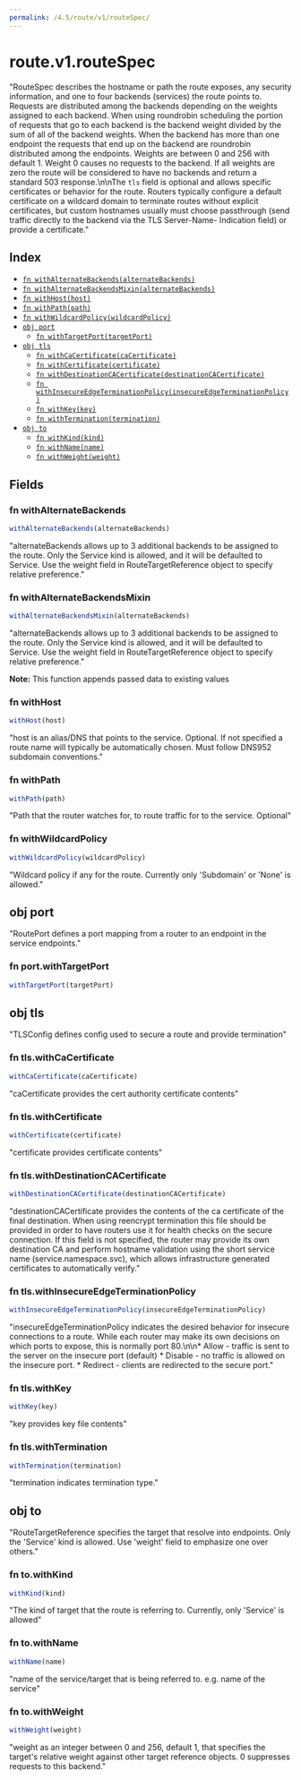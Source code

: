 ```yaml
---
permalink: /4.5/route/v1/routeSpec/
---
```


# route.v1.routeSpec

"RouteSpec describes the hostname or path the route exposes, any security information, and one to four backends (services) the route points to. Requests are distributed among the backends depending on the weights assigned to each backend. When using roundrobin scheduling the portion of requests that go to each backend is the backend weight divided by the sum of all of the backend weights. When the backend has more than one endpoint the requests that end up on the backend are roundrobin distributed among the endpoints. Weights are between 0 and 256 with default 1. Weight 0 causes no requests to the backend. If all weights are zero the route will be considered to have no backends and return a standard 503 response.\n\nThe `tls` field is optional and allows specific certificates or behavior for the route. Routers typically configure a default certificate on a wildcard domain to terminate routes without explicit certificates, but custom hostnames usually must choose passthrough (send traffic directly to the backend via the TLS Server-Name- Indication field) or provide a certificate."

## Index

* [`fn withAlternateBackends(alternateBackends)`](#fn-withalternatebackends)
* [`fn withAlternateBackendsMixin(alternateBackends)`](#fn-withalternatebackendsmixin)
* [`fn withHost(host)`](#fn-withhost)
* [`fn withPath(path)`](#fn-withpath)
* [`fn withWildcardPolicy(wildcardPolicy)`](#fn-withwildcardpolicy)
* [`obj port`](#obj-port)
  * [`fn withTargetPort(targetPort)`](#fn-portwithtargetport)
* [`obj tls`](#obj-tls)
  * [`fn withCaCertificate(caCertificate)`](#fn-tlswithcacertificate)
  * [`fn withCertificate(certificate)`](#fn-tlswithcertificate)
  * [`fn withDestinationCACertificate(destinationCACertificate)`](#fn-tlswithdestinationcacertificate)
  * [`fn withInsecureEdgeTerminationPolicy(insecureEdgeTerminationPolicy)`](#fn-tlswithinsecureedgeterminationpolicy)
  * [`fn withKey(key)`](#fn-tlswithkey)
  * [`fn withTermination(termination)`](#fn-tlswithtermination)
* [`obj to`](#obj-to)
  * [`fn withKind(kind)`](#fn-towithkind)
  * [`fn withName(name)`](#fn-towithname)
  * [`fn withWeight(weight)`](#fn-towithweight)

## Fields

### fn withAlternateBackends

```ts
withAlternateBackends(alternateBackends)
```

"alternateBackends allows up to 3 additional backends to be assigned to the route. Only the Service kind is allowed, and it will be defaulted to Service. Use the weight field in RouteTargetReference object to specify relative preference."

### fn withAlternateBackendsMixin

```ts
withAlternateBackendsMixin(alternateBackends)
```

"alternateBackends allows up to 3 additional backends to be assigned to the route. Only the Service kind is allowed, and it will be defaulted to Service. Use the weight field in RouteTargetReference object to specify relative preference."

**Note:** This function appends passed data to existing values

### fn withHost

```ts
withHost(host)
```

"host is an alias/DNS that points to the service. Optional. If not specified a route name will typically be automatically chosen. Must follow DNS952 subdomain conventions."

### fn withPath

```ts
withPath(path)
```

"Path that the router watches for, to route traffic for to the service. Optional"

### fn withWildcardPolicy

```ts
withWildcardPolicy(wildcardPolicy)
```

"Wildcard policy if any for the route. Currently only 'Subdomain' or 'None' is allowed."

## obj port

"RoutePort defines a port mapping from a router to an endpoint in the service endpoints."

### fn port.withTargetPort

```ts
withTargetPort(targetPort)
```



## obj tls

"TLSConfig defines config used to secure a route and provide termination"

### fn tls.withCaCertificate

```ts
withCaCertificate(caCertificate)
```

"caCertificate provides the cert authority certificate contents"

### fn tls.withCertificate

```ts
withCertificate(certificate)
```

"certificate provides certificate contents"

### fn tls.withDestinationCACertificate

```ts
withDestinationCACertificate(destinationCACertificate)
```

"destinationCACertificate provides the contents of the ca certificate of the final destination.  When using reencrypt termination this file should be provided in order to have routers use it for health checks on the secure connection. If this field is not specified, the router may provide its own destination CA and perform hostname validation using the short service name (service.namespace.svc), which allows infrastructure generated certificates to automatically verify."

### fn tls.withInsecureEdgeTerminationPolicy

```ts
withInsecureEdgeTerminationPolicy(insecureEdgeTerminationPolicy)
```

"insecureEdgeTerminationPolicy indicates the desired behavior for insecure connections to a route. While each router may make its own decisions on which ports to expose, this is normally port 80.\n\n* Allow - traffic is sent to the server on the insecure port (default) * Disable - no traffic is allowed on the insecure port. * Redirect - clients are redirected to the secure port."

### fn tls.withKey

```ts
withKey(key)
```

"key provides key file contents"

### fn tls.withTermination

```ts
withTermination(termination)
```

"termination indicates termination type."

## obj to

"RouteTargetReference specifies the target that resolve into endpoints. Only the 'Service' kind is allowed. Use 'weight' field to emphasize one over others."

### fn to.withKind

```ts
withKind(kind)
```

"The kind of target that the route is referring to. Currently, only 'Service' is allowed"

### fn to.withName

```ts
withName(name)
```

"name of the service/target that is being referred to. e.g. name of the service"

### fn to.withWeight

```ts
withWeight(weight)
```

"weight as an integer between 0 and 256, default 1, that specifies the target's relative weight against other target reference objects. 0 suppresses requests to this backend."